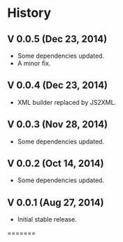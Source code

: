 # History

## V 0.0.5 (Dec 23, 2014)
* Some dependencies updated.
* A minor fix.

## V 0.0.4 (Dec 23, 2014)
* XML builder replaced by JS2XML.

## V 0.0.3 (Nov 28, 2014)
* Some dependencies updated.

## V 0.0.2 (Oct 14, 2014)
* Some dependencies updated.

## V 0.0.1 (Aug 27, 2014)
* Initial stable release.

=======
